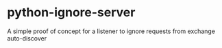 python-ignore-server
====================

A simple proof of concept for a listener to ignore requests from exchange auto-discover
